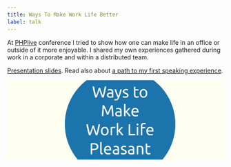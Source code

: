 ```yaml
---
title: Ways To Make Work Life Better
label: talk
---
```


At [PHPlive](http://www.phplive.cz/) conference I tried to show how one can make life in an office or outside of it more enjoyable. I shared my own experiences gathered during work in a corporate and within a distributed team.

[Presentation slides](https://docs.google.com/presentation/d/1jXR04uWfTf8w5rnPxuFIPGo4QMBzkzpMs2Cbocs_ggs). Read also about [a path to my first speaking experience](/a-path-to-my-first-speaking-experience).

![](../../../images/phplive-2018-talk.png)
